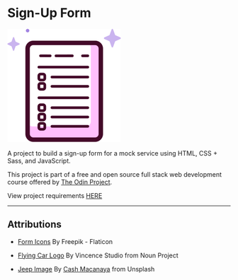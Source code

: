 # Sign-Up Form

![Form](./assets/form-256px.png "Form Icon")

A project to build a sign-up form for a mock service using HTML, CSS + Sass, and JavaScript.

This project is part of a free and open source full stack web development course offered by [The Odin Project](https://www.theodinproject.com/ "Main Website").

View project requirements [HERE](https://www.theodinproject.com/lessons/node-path-intermediate-html-and-css-sign-up-form "Project Requirements Site")

---
## Attributions
* [Form Icons](https://www.flaticon.com/free-icons/education "Flaticon Website") By Freepik - Flaticon

* [Flying Car Logo](https://thenounproject.com/icon/flying-car-2838655/ "Noun Project Website") By Vincence Studio from Noun Project

* [Jeep Image](https://unsplash.com/photos/QCjo1nek9_M "Unsplash Website") By [Cash Macanaya](https://unsplash.com/@graphics_cash "Creators Profile") from Unsplash
